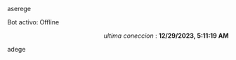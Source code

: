 aserege

<p>Bot activo: Offline</p>
<p align="right"><i>ultima coneccion</i> : <b>12/29/2023, 5:11:19 AM</b></p>

 adege
